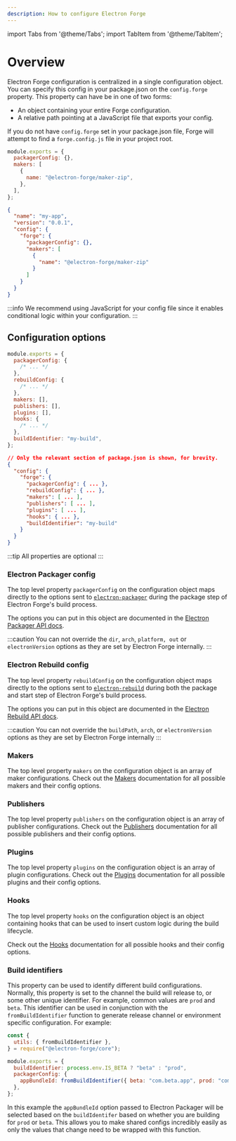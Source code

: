 ```yaml
---
description: How to configure Electron Forge
---
```


import Tabs from '@theme/Tabs';
import TabItem from '@theme/TabItem';

# Overview

Electron Forge configuration is centralized in a single configuration object. You can specify this config in your package.json on the `config.forge` property. This property can have be in one of two forms:

- An object containing your entire Forge configuration.
- A relative path pointing at a JavaScript file that exports your config.

If you do not have `config.forge` set in your package.json file, Forge will attempt to find a `forge.config.js` file in your project root.

<Tabs>
<TabItem value="js" label="forge.config.js">

```js
module.exports = {
  packagerConfig: {},
  makers: [
    {
      name: "@electron-forge/maker-zip",
    },
  ],
};
```

</TabItem>
<TabItem value="json" label="package.json">

```json
{
  "name": "my-app",
  "version": "0.0.1",
  "config": {
    "forge": {
      "packagerConfig": {},
      "makers": [
        {
          "name": "@electron-forge/maker-zip"
        }
      ]
    }
  }
}
```

</TabItem>
</Tabs>

:::info
We recommend using JavaScript for your config file since it enables conditional logic within your configuration.
:::

## Configuration options

<Tabs>
<TabItem value="js" label="forge.config.js">

```js
module.exports = {
  packagerConfig: {
    /* ... */
  },
  rebuildConfig: {
    /* ... */
  },
  makers: [],
  publishers: [],
  plugins: [],
  hooks: {
    /* ... */
  },
  buildIdentifier: "my-build",
};
```

</TabItem>
<TabItem value="json" label="package.json">

```json
// Only the relevant section of package.json is shown, for brevity.
{
  "config": {
    "forge": {
      "packagerConfig": { ... },
      "rebuildConfig": { ... },
      "makers": [ ... ],
      "publishers": [ ... ],
      "plugins": [ ... ],
      "hooks": { ... },
      "buildIdentifier": "my-build"
    }
  }
}
```

</TabItem>
</Tabs>

:::tip
All properties are optional
:::

### Electron Packager config

The top level property `packagerConfig` on the configuration object maps directly to the options sent to [`electron-packager`](https://github.com/electron/electron-packager) during the package step of Electron Forge's build process.

The options you can put in this object are documented in the [Electron Packager API docs](https://electron.github.io/packager/main/interfaces/Options.html).

:::caution
You can not override the `dir`, `arch`, `platform, out` or `electronVersion` options as they are set by Electron Forge internally.
:::

### Electron Rebuild config

The top level property `rebuildConfig` on the configuration object maps directly to the options sent to [`electron-rebuild`](https://github.com/electron/electron-rebuild) during both the package and start step of Electron Forge's build process.

The options you can put in this object are documented in the [Electron Rebuild API docs](https://github.com/electron/electron-rebuild#how-can-i-integrate-this-into-grunt--gulp--whatever).

:::caution
You can not override the `buildPath`, `arch`, or `electronVersion` options as they are set by Electron Forge internally
:::

### Makers

The top level property `makers` on the configuration object is an array of maker configurations. Check out the [Makers](makers/) documentation for all possible makers and their config options.

### Publishers

The top level property `publishers` on the configuration object is an array of publisher configurations. Check out the [Publishers](publishers/) documentation for all possible publishers and their config options.

### Plugins

The top level property `plugins` on the configuration object is an array of plugin configurations. Check out the [Plugins](plugins/) documentation for all possible plugins and their config options.

### Hooks

The top level property `hooks` on the configuration object is an object containing hooks that can be used to insert custom logic during the build lifecycle.

Check out the [Hooks](hooks.md) documentation for all possible hooks and their config options.

### Build identifiers

This property can be used to identify different build configurations. Normally, this property is set to the channel the build will release to, or some other unique identifier. For example, common values are `prod` and `beta`. This identifier can be used in conjunction with the `fromBuildIdentifier` function to generate release channel or environment specific configuration. For example:

```js title="forge.config.js"
const {
  utils: { fromBuildIdentifier },
} = require("@electron-forge/core");

module.exports = {
  buildIdentifier: process.env.IS_BETA ? "beta" : "prod",
  packagerConfig: {
    appBundleId: fromBuildIdentifier({ beta: "com.beta.app", prod: "com.app" }),
  },
};
```

In this example the `appBundleId` option passed to Electron Packager will be selected based on the `buildIdentifer` based on whether you are building for `prod` or `beta`. This allows you to make shared configs incredibly easily as only the values that change need to be wrapped with this function.
